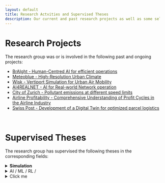 ```yaml
---
layout: default
title: Research Actvities and Supervised Theses
description: Our current and past research projects as well as some selected supervised theses
---
```


# Research Projects

The research group was or is involved in the following past and ongoing projects:

- [BrAIght - Human-Centred AI for efficient operations](./projects/braight.md)
- [Meteoblue - High-Resolution Urban Climate ](./projects/urban-climate.md)
- [Wisk - Vertiport Simulation for Urban Air Mobility](./projects/vertiport-simulation.md)
- [AI4REALNET - AI for Real-world Network operation](./projects/ai4realnet.md)
- [City of Zurich - Pollutant emissions at different speed limits](./projects/stadtprojekt-zurich.md)
- [Airline Profitability - Comprehensive Understanding of Profit Cycles in the Airline Industry](./projects/airline-profit.md)
- [Swiss Post - Development of a Digital Twin for optimized parcel logistics](./projects/post-parcel-optimization.md)

<br>


# Supervised Theses

The research group has supervised the following theses in the corresponding fields:

<details>
    <summary><b>Simulation</b></summary>

        | **When** | **Level** | **Type** | **Title** |
        | --- | --- | --- | --- |
        | Spring 2022 | MSc | MT | Test Test |


        **Types:**
        * PA: Bachelor project thesis
        * BA: Bachelor thesis
        * VT1: Master specialization project thesis 1
        * VT2: Master specialization project thesis 2
        * MT: Master thesis
        * MAS: Master thesis in continuing education
        
</details>

<details>
    <summary>AI / ML / RL /</summary>
        <table>
            <tr> 
                <td>Column 1</td>
                <td>Column 2</td>
                <td>Column 3</td>
            </tr>
            <tr> 
                <td>Column 1</td>
                <td>Column 2</td>
                <td>Column 3</td>
            </tr>
        </table>
</details>


<details>

  <summary>Click me</summary>
  </b>
    ### Heading
    
    1. Foo
    2. Bar
        * Baz
        * Qux

  ### Some Javascript
  ```js
  function logSomething(something) {
    console.log('Something', something);
  }
  ```
</details>